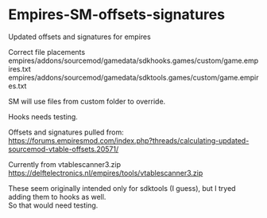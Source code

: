 # Empires-SM-offsets-signatures
Updated offsets and signatures for empires </br>

Correct file placements </br>
empires/addons/sourcemod/gamedata/sdkhooks.games/custom/game.empires.txt </br>
empires/addons/sourcemod/gamedata/sdktools.games/custom/game.empires.txt </br>

SM will use files from custom folder to override. </br>

Hooks needs testing. </br>

Offsets and signatures pulled from: </br>
https://forums.empiresmod.com/index.php?threads/calculating-updated-sourcemod-vtable-offsets.20571/ </br>

Currently from vtablescanner3.zip </br>
https://delftelectronics.nl/empires/tools/vtablescanner3.zip </br>

These seem originally intended only for sdktools (I guess), but I tryed adding them to hooks as well. </br>
So that would need testing. </br>
